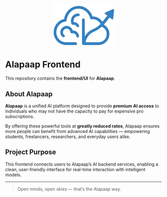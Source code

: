<p align="center">
  <img src="logo.png" alt="Alapaap Logo" width="200"/>
</p>

# Alapaap Frontend

This repository contains the **frontend/UI** for **Alapaap**.

## About Alapaap

**Alapaap** is a unified AI platform designed to provide **premium AI access** to individuals who may not have the capacity to pay for expensive pro subscriptions.

By offering these powerful tools at **greatly reduced rates**, Alapaap ensures more people can benefit from advanced AI capabilities — empowering students, freelancers, researchers, and everyday users alike.

## Project Purpose

This frontend connects users to Alapaap’s AI backend services, enabling a clean, user-friendly interface for real-time interaction with intelligent models.

---

> Open minds, open skies — that’s the Alapaap way.
